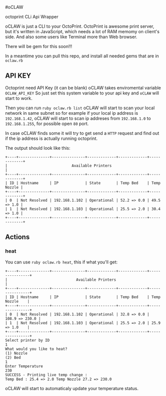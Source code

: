 #oCLAW


octoprint CLi Api Wrapper

oCLAW is just a CLI to your OctoPrint. OctoPrint is awesome print server, but it's written in JavaScript, which needs a lot of RAM memomy on client's side. And also some users like Terminal more than Web browser.

There will be gem for this soon!!!

In a meantime you can pull this repo, and install all needed gems that are in `oclaw.rb`

## API KEY
Octoprint need API Key (it can be blank) oCLAW takes enviromental variable `OCLAW_API_KEY`
So just set this system variable to your api key and `oCLAW` will start to work.

Then you can run `ruby oclaw.rb list` oCLAW will start to scan your local network in same subnet so for example if your local ip address is `192.168.1.42`, oCLAW will start to scan ip addreses from `192.168.1.0` to `192.168.1.255`, for possible open `80` port.

In case oCLAW finds some it will try to get send a `HTTP` request and find out if the ip address is actually running octoprint.
 
The output should look like this:

```
+----+--------------+---------------+-------------+-------------+-------------+
|                             Available Printers                              |
+----+--------------+---------------+-------------+-------------+-------------+
| ID | Hostname     | IP            | State       | Temp Bed    | Temp Nozzle |
+----+--------------+---------------+-------------+-------------+-------------+
| 0  | Not Resolved | 192.168.1.102 | Operational | 52.2 => 0.0 | 49.5 => 1.0 |
| 1  | Not Resolved | 192.168.1.103 | Operational | 25.5 => 2.0 | 30.4 => 1.0 |
+----+--------------+---------------+-------------+-------------+-------------+
```

## Actions 
### heat
You can use `ruby oclaw.rb heat`, this if what you'll get:

```
+----+--------------+---------------+-------------+-------------+----------------+
|                               Available Printers                               |
+----+--------------+---------------+-------------+-------------+----------------+
| ID | Hostname     | IP            | State       | Temp Bed    | Temp Nozzle    |
+----+--------------+---------------+-------------+-------------+----------------+
| 0  | Not Resolved | 192.168.1.102 | Operational | 32.8 => 0.0 | 108.9 => 230.0 |
| 1  | Not Resolved | 192.168.1.103 | Operational | 25.5 => 2.0 | 25.9 => 1.0    |
+----+--------------+---------------+-------------+-------------+----------------+
Select printer by ID
1
What would you like to heat?
(1) Nozzle
(2) Bed
1
Enter Temperature
230
SUCCESS - Printing live temp change :
Temp Bed : 25.4 => 2.0 Temp Nozzle 27.2 => 230.0
```

oCLAW will start to automaticaly update your temperature status.